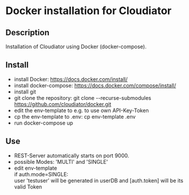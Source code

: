 # Docker installation for Cloudiator

## Description

Installation of Cloudiator using Docker (docker-compose).

## Install

* install Docker: https://docs.docker.com/install/
* install docker-compose: https://docs.docker.com/compose/install/
* install git
* git clone the repository: git clone --recurse-submodules https://github.com/cloudiator/docker.git
* edit the env-template to e.g. to use own API-Key-Token
* cp the env-template to .env: cp env-template .env
* run docker-compose up

## Use

* REST-Server automatically starts on port 9000.
* possible Modes: 'MULTI' and 'SINGLE'
* edit env-template\
  if auth.mode=SINGLE: \
   user 'testuser' will be generated in userDB and [auth.token] will be its valid Token
   



